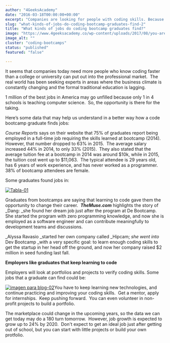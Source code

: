 ```yaml
---
author: "4GeeksAcademy"
date: "2016-03-18T00:00:00+00:00"
excerpt: "Companies are looking for people with coding skills. Because they need people capable of understanding how a tech-related company works"
slug: "what-kinds-of-jobs-do-coding-bootcamp-graduates-find-2"
title: "What kinds of jobs do coding bootcamp graduates find?"
image: "https://www.4geeksacademy.co/wp-content/uploads/2017/08/you-are-hired-1024x465.png"
image_alt: ""
cluster: "coding-bootcamps"
status: "published"
featured: "false"

---
```


It seems that companies today need more people who know coding faster than a college or university can put out into the professional market.  The real world has been seeking experts in areas where the business climate is constantly changing and the formal traditional education is lagging.

1 million of the best jobs in America may go unfilled because only 1 in 4 schools is teaching computer science.  So, the opportunity is there for the taking.

Here’s some data that may help us understand in a better way how a code bootcamp graduate finds jobs:

_Course Reports_ says on their website that 75% of graduates report being employed in a full-time job requiring the skills learned at bootcamp (2014).  However, that number dropped to 63% in 2015.  The average salary increased 44% in 2014, to only 33% (2015).  They also stated that the average tuition fee at a bootcamp in 2014 was around $10k, while in 2015, the tuition cost went up to $11,063.  The typical attendee is 29 years old, has 6 years of work experience, and has never worked as a programmer.  38% of bootcamp attendees are female.

Some graduates found jobs in:

[![Tabla-01](https://storage.googleapis.com/4geeks-academy-website/blog/2016/03/Tabla-01-1.png)](https://storage.googleapis.com/4geeks-academy-website/blog/2016/03/Tabla-01-1.png)

Graduates from bootcamps are saying that learning to code gave them the opportunity to change their career.  **_TheMuse.com_** highlights the story of _Dang: _she found her dream job just after the program at De Bootcamp.  She started the program with zero programming knowledge, and now she is employed as a software engineer and can contribute meaningfully to development teams and discussions.

_Alyssa Ravasio _started her own company called _Hipcam; _she went into_ Dev Bootcamp _with a very specific goal: to learn enough coding skills to get the startup in her head off the ground, and now her company raised $2 million in seed funding last fall.

**Employers like graduates that keep learning to code**

Employers will look at portfolios and projects to verify coding skills. Some jobs that a graduate can find could be:

[![imagen para blog-02](https://storage.googleapis.com/4geeks-academy-website/blog/2016/03/imagen-para-blog-02-1.png)](https://storage.googleapis.com/4geeks-academy-website/blog/2016/03/imagen-para-blog-02-1.png)You have to keep learning new technologies, and continue practicing and improving your coding skills.  Get a mentor, apply for internships.  Keep pushing forward.  You can even volunteer in non-profit projects to build a portfolio.

The marketplace could change in the upcoming years, so the data we can get today may do a 180 turn tomorrow.  However, job growth is expected to grow up to 24% by 2020.  Don't expect to get an ideal job just after getting out of school, but you can start with little projects or build your own protfolio.

